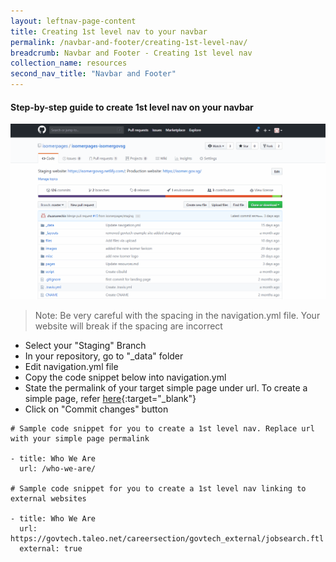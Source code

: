 ```yaml
---
layout: leftnav-page-content
title: Creating 1st level nav to your navbar
permalink: /navbar-and-footer/creating-1st-level-nav/
breadcrumb: Navbar and Footer - Creating 1st level nav
collection_name: resources
second_nav_title: "Navbar and Footer"
---
```

#### **Step-by-step guide to create 1st level nav on your navbar**
![Adding first level nav](/images/resources/adding-first-level-item-to-your-navigation-bar.gif)
> Note: Be very careful with the spacing in the navigation.yml file. Your website will break if the spacing are incorrect

* Select your "Staging" Branch
* In your repository, go to "_data" folder
* Edit navigation.yml file
* Copy the code snippet below into navigation.yml
* State the permalink of your target simple page under url. To create a simple page, refer [here](/webpage/creating-a-new-simple-page/){:target="_blank"} 
* Click on "Commit changes" button

```
# Sample code snippet for you to create a 1st level nav. Replace url with your simple page permalink

- title: Who We Are
  url: /who-we-are/
  
# Sample code snippet for you to create a 1st level nav linking to external websites

- title: Who We Are
  url: https://govtech.taleo.net/careersection/govtech_external/jobsearch.ftl
  external: true
```
